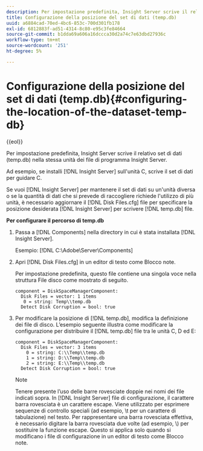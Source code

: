 ```yaml
---
description: Per impostazione predefinita, Insight Server scrive il relativo set di dati (temp.db) nella stessa unità dei file di programma Insight Server.
title: Configurazione della posizione del set di dati (temp.db)
uuid: a6884cad-70ed-4bc6-853c-700d301fb178
exl-id: 6812883f-ad51-4314-8c80-e95c3fe84664
source-git-commit: b1dda69a606a16dccca30d2a74c7e63dbd27936c
workflow-type: tm+mt
source-wordcount: '251'
ht-degree: 5%

---
```


# Configurazione della posizione del set di dati (temp.db){#configuring-the-location-of-the-dataset-temp-db}

{{eol}}

Per impostazione predefinita, Insight Server scrive il relativo set di dati (temp.db) nella stessa unità dei file di programma Insight Server.

Ad esempio, se installi [!DNL Insight Server] sull&#39;unità C, scrive il set di dati per guidare C.

Se vuoi [!DNL Insight Server] per mantenere il set di dati su un&#39;unità diversa o se la quantità di dati che si prevede di raccogliere richiede l&#39;utilizzo di più unità, è necessario aggiornare il [!DNL Disk Files.cfg] file per specificare la posizione desiderata [!DNL Insight Server] per scrivere [!DNL temp.db] file.

**Per configurare il percorso di temp.db**

1. Passa a [!DNL Components] nella directory in cui è stata installata [!DNL Insight Server].

   Esempio: [!DNL C:\Adobe\Server\Components]

1. Apri [!DNL Disk Files.cfg] in un editor di testo come Blocco note.

   Per impostazione predefinita, questo file contiene una singola voce nella struttura File disco come mostrato di seguito.

   ```
   component = DiskSpaceManagerComponent:
     Disk Files = vector: 1 items
      0 = string: Temp\\temp.db
     Detect Disk Corruption = bool: true
   ```

1. Per modificare la posizione di [!DNL temp.db], modifica la definizione dei file di disco. L’esempio seguente illustra come modificare la configurazione per distribuire il [!DNL temp.db] file tra le unità C, D ed E:

   ```
   component = DiskSpaceManagerComponent:
     Disk Files = vector: 3 items
       0 = string: C:\\Temp\\temp.db
       1 = string: D:\\Temp\\temp.db
       2 = string: E:\\Temp\\temp.db
     Detect Disk Corruption = bool: true
   ```

   >[!NOTE]
   >
   >Tenere presente l’uso delle barre rovesciate doppie nei nomi dei file indicati sopra. In [!DNL Insight Server] file di configurazione, il carattere barra rovesciata è un carattere escape. Viene utilizzato per esprimere sequenze di controllo speciali (ad esempio, \t per un carattere di tabulazione) nel testo. Per rappresentare una barra rovesciata effettiva, è necessario digitare la barra rovesciata due volte (ad esempio, \\) per sostituire la funzione escape. Questo si applica solo quando si modificano i file di configurazione in un editor di testo come Blocco note.
